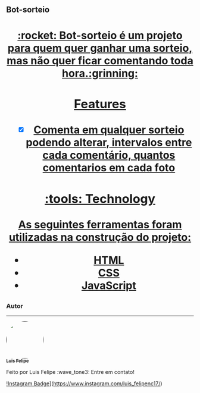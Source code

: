 ## Bot-sorteio

<h1 align="center">
    <a href="https://www.python.org/🔗 Python</a>
</h1>
<p align="center">:rocket: Bot-sorteio é um projeto para quem quer ganhar uma sorteio, mas não quer ficar comentando toda hora.:grinning:</p>

### Features

- [x] Comenta em qualquer sorteio podendo alterar, intervalos entre cada comentário, quantos comentarios em cada foto 

### :tools: Technology

As seguintes ferramentas foram utilizadas na construção do projeto:

- [HTML](https://developer.mozilla.org/en-US/docs/Web/Guide/HTML/HTML5)
- [CSS](https://developer.mozilla.org/en-US/docs/Web/CSS)
- [JavaScript](https://www.javascript.com/)

### Autor
---
<a href="">
 <img style="border-radius: 50px;" src="/photo.jpg" width="100px;" alt=""/>
 <br />
 <sub><b>Luis Felipe</b></sub></a>  <br>


Feito por Luis Felipe :wave_tone3: Entre em contato!

[!Instagram Badge](https://instagram.fpmw3-1.fna.fbcdn.net/v/t51.2885-19/s150x150/162947345_362655328350139_8906382656917021772_n.jpg?tp=1&_nc_ht=instagram.fpmw3-1.fna.fbcdn.net&_nc_ohc=ot87xDWf_oMAX-Do7ge&edm=ABfd0MgAAAAA&ccb=7-4&oh=5f1717d95ec2854f28ee4c7e6a506342&oe=609152B4&_nc_sid=7bff83)](https://www.instagram.com/luis_felipenc17/) 
